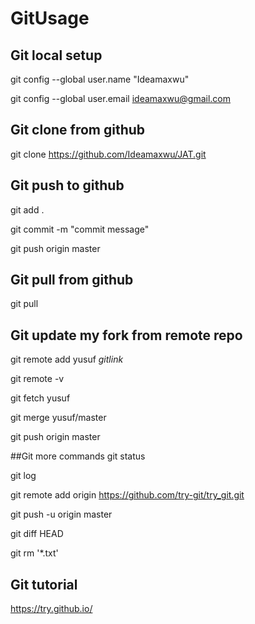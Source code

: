 # GitUsage

## Git local setup
git config --global user.name "Ideamaxwu"

git config --global user.email ideamaxwu@gmail.com

## Git clone from github
git clone https://github.com/Ideamaxwu/JAT.git

## Git push to github
git add .

git commit -m "commit message"

git push origin master

## Git pull from github
git pull

## Git update my fork from remote repo
git remote add yusuf *gitlink*

git remote -v

git fetch yusuf

git merge yusuf/master

git push origin master

##Git more commands
git status

git log

git remote add origin https://github.com/try-git/try_git.git

git push -u origin master

git diff HEAD

git rm '*.txt'

## Git tutorial
https://try.github.io/
